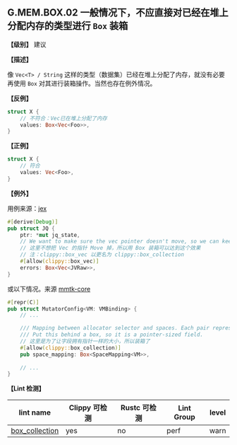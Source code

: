 ## G.MEM.BOX.02  一般情况下，不应直接对已经在堆上分配内存的类型进行 `Box` 装箱

**【级别】** 建议

**【描述】**

像 `Vec<T> / String` 这样的类型（数据集）已经在堆上分配了内存，就没有必要再使用 `Box` 对其进行装箱操作。当然也存在例外情况。

**【反例】**

```rust
struct X {
    // 不符合：Vec已在堆上分配了内存
    values: Box<Vec<Foo>>,
}
```

**【正例】**

```rust
struct X {
    // 符合
    values: Vec<Foo>,
}
```

**【例外】**

用例来源：[jex](https://github.com/rocurley/jex/blob/31e51ff77ea4f7f3c6eaa4aaca2e439985e1241d/src/jq/query.rs#L22)

```rust
#[derive(Debug)]
pub struct JQ {
    ptr: *mut jq_state,
    // We want to make sure the vec pointer doesn't move, so we can keep pushing to it.
    // 这里不想把 Vec 的指针 Move 掉，所以用 Box 装箱可以达到这个效果
    // 注：clippy::box_vec 以更名为 clippy::box_collection
    #[allow(clippy::box_vec)]
    errors: Box<Vec<JVRaw>>,
}
```

或以下情况。来源 [mmtk-core](https://github.com/mmtk/mmtk-core/blob/ad95d7797f020eaab1e608dc03b7db6a3d79839a/src/plan/mutator_context.rs#L19)

```rust
#[repr(C)]
pub struct MutatorConfig<VM: VMBinding> {
    // ...

    /// Mapping between allocator selector and spaces. Each pair represents a mapping.
    /// Put this behind a box, so it is a pointer-sized field.
    // 这里是为了让字段拥有指针一样的大小，所以装箱了
    #[allow(clippy::box_collection)]
    pub space_mapping: Box<SpaceMapping<VM>>,
  
    // ...
}
```

**【Lint 检测】**

| lint name | Clippy 可检测 | Rustc 可检测 | Lint Group | level |
| ------ | ---- | --------- | ------ | ------ | 
| [box_collection](https://rust-lang.github.io/rust-clippy/master/#box_collection) | yes| no | perf | warn |
